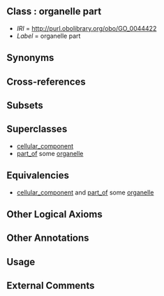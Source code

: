 
## Class : organelle part

 * *IRI* = http://purl.obolibrary.org/obo/GO_0044422
 * *Label* = organelle part

## Synonyms


## Cross-references


## Subsets


## Superclasses

 * [cellular_component](../../GO/75/GO_0005575.md)
 * [part_of](../../BFO/50/BFO_0000050.md) some [organelle](../../GO/26/GO_0043226.md)

## Equivalencies

 * [cellular_component](../../GO/75/GO_0005575.md) and [part_of](../../BFO/50/BFO_0000050.md) some [organelle](../../GO/26/GO_0043226.md)

## Other Logical Axioms


## Other Annotations


## Usage


## External Comments

